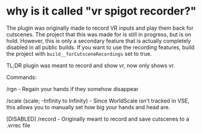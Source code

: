 # why is it called "vr spigot recorder?"
The plugin was originally made to record VR inputs and play them back for cutscenes. The project that this was made for is still in progress, but is on hold. However, this is only a secondary feature that is actually completely disabled in all public builds. If you want to use the recording features, build the project with `build__forCutsceneRecordings` set to true.

TL;DR plugin was meant to record and show vr, now only shows vr.

Commands:

/rgn - Regain your hands if they somehow disappear

/scale (scale; -Infinity to Infinity) - Since WorldScale isn't tracked in VSE, this allows you to manually set how big your hands and head are.

[DISABLED] /record - Originally meant to record and save cutscenes to a .vrrec file